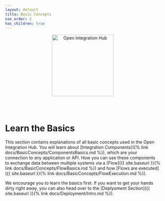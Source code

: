 ```yaml
---
layout: default
title: Basic Concepts
nav_order: 2
has_children: true
---
```


<p align="center">
  <img src="https://raw.githubusercontent.com/openintegrationhub/openintegrationhub.github.io/master/assets/images/large-oih-vertikal-zentriert.png" alt="Open Integration Hub" width="200"/>
</p>
<br>
<br>

# Learn the Basics

This section contains explanations of all basic concepts used in the Open Integration Hub. You will learn about [Integration Components]({% link docs/BasicConcepts/ComponentsBasics.md %}), which are your connection to any application or API. How you can use these components to exchange data between multiple systems via a [Flow]({{ site.baseurl }}{% link docs/BasicConcepts/FlowBasics.md %}) and how [Flows are executed]({{ site.baseurl }}{% link docs/BasicConcepts/FlowExecution.md %}).

We encourage you to learn the basics first. If you want to get your hands dirty right away, you can also head over to the [Deplyoment Section]({{ site.baseurl }}{% link docs/Deployment/Intro.md %}).
